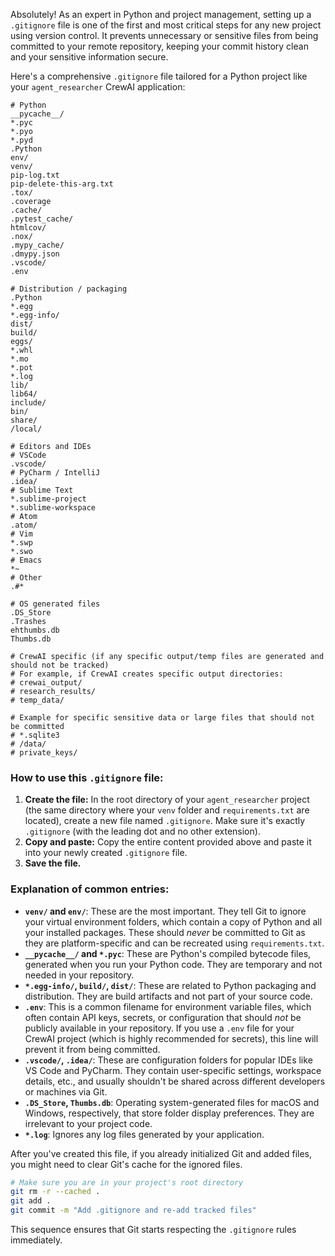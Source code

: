 Absolutely! As an expert in Python and project management, setting up a `.gitignore` file is one of the first and most critical steps for any new project using version control. It prevents unnecessary or sensitive files from being committed to your remote repository, keeping your commit history clean and your sensitive information secure.

Here's a comprehensive `.gitignore` file tailored for a Python project like your `agent_researcher` CrewAI application:

```gitignore
# Python
__pycache__/
*.pyc
*.pyo
*.pyd
.Python
env/
venv/
pip-log.txt
pip-delete-this-arg.txt
.tox/
.coverage
.cache/
.pytest_cache/
htmlcov/
.nox/
.mypy_cache/
.dmypy.json
.vscode/
.env

# Distribution / packaging
.Python
*.egg
*.egg-info/
dist/
build/
eggs/
*.whl
*.mo
*.pot
*.log
lib/
lib64/
include/
bin/
share/
/local/

# Editors and IDEs
# VSCode
.vscode/
# PyCharm / IntelliJ
.idea/
# Sublime Text
*.sublime-project
*.sublime-workspace
# Atom
.atom/
# Vim
*.swp
*.swo
# Emacs
*~
# Other
.#*

# OS generated files
.DS_Store
.Trashes
ehthumbs.db
Thumbs.db

# CrewAI specific (if any specific output/temp files are generated and should not be tracked)
# For example, if CrewAI creates specific output directories:
# crewai_output/
# research_results/
# temp_data/

# Example for specific sensitive data or large files that should not be committed
# *.sqlite3
# /data/
# private_keys/
```

### **How to use this `.gitignore` file:**

1.  **Create the file:** In the root directory of your `agent_researcher` project (the same directory where your `venv` folder and `requirements.txt` are located), create a new file named `.gitignore`. Make sure it's exactly `.gitignore` (with the leading dot and no other extension).
2.  **Copy and paste:** Copy the entire content provided above and paste it into your newly created `.gitignore` file.
3.  **Save the file.**

### **Explanation of common entries:**

*   **`venv/` and `env/`**: These are the most important. They tell Git to ignore your virtual environment folders, which contain a copy of Python and all your installed packages. These should *never* be committed to Git as they are platform-specific and can be recreated using `requirements.txt`.
*   **`__pycache__/` and `*.pyc`**: These are Python's compiled bytecode files, generated when you run your Python code. They are temporary and not needed in your repository.
*   **`*.egg-info/`, `build/`, `dist/`**: These are related to Python packaging and distribution. They are build artifacts and not part of your source code.
*   **`.env`**: This is a common filename for environment variable files, which often contain API keys, secrets, or configuration that should *not* be publicly available in your repository. If you use a `.env` file for your CrewAI project (which is highly recommended for secrets), this line will prevent it from being committed.
*   **`.vscode/`, `.idea/`**: These are configuration folders for popular IDEs like VS Code and PyCharm. They contain user-specific settings, workspace details, etc., and usually shouldn't be shared across different developers or machines via Git.
*   **`.DS_Store`, `Thumbs.db`**: Operating system-generated files for macOS and Windows, respectively, that store folder display preferences. They are irrelevant to your project code.
*   **`*.log`**: Ignores any log files generated by your application.

After you've created this file, if you already initialized Git and added files, you might need to clear Git's cache for the ignored files.

```bash
# Make sure you are in your project's root directory
git rm -r --cached .
git add .
git commit -m "Add .gitignore and re-add tracked files"
```
This sequence ensures that Git starts respecting the `.gitignore` rules immediately.